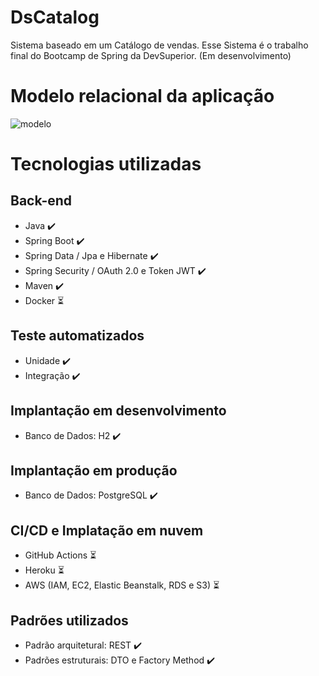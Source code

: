 # DsCatalog
Sistema baseado em um Catálogo de vendas. Esse Sistema é o trabalho final do Bootcamp de Spring da DevSuperior. (Em desenvolvimento)

# Modelo relacional da aplicação
![modelo](https://user-images.githubusercontent.com/37542212/143661579-24ac552f-108b-43aa-ad91-0e2811c3b3b6.png)

# Tecnologias utilizadas
## Back-end
- Java :heavy_check_mark:
- Spring Boot :heavy_check_mark:
- Spring Data / Jpa e Hibernate :heavy_check_mark:
- Spring Security / OAuth 2.0 e Token JWT :heavy_check_mark:
- Maven :heavy_check_mark:
- Docker :hourglass_flowing_sand:

## Teste automatizados
- Unidade :heavy_check_mark:
- Integração :heavy_check_mark:

## Implantação em desenvolvimento
- Banco de Dados: H2 :heavy_check_mark:

## Implantação em produção 
- Banco de Dados: PostgreSQL :heavy_check_mark:

## CI/CD e Implatação em nuvem
- GitHub Actions :hourglass_flowing_sand:
- Heroku :hourglass_flowing_sand:
- AWS (IAM, EC2, Elastic Beanstalk, RDS e S3) :hourglass_flowing_sand:

## Padrões utilizados
- Padrão arquitetural: REST :heavy_check_mark:
- Padrões estruturais: DTO e Factory Method :heavy_check_mark:
